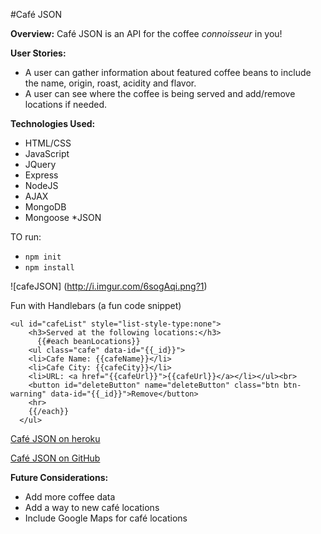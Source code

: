 #Café JSON

**Overview:**
Café JSON is an API for the coffee *connoisseur* in you!

**User Stories:** 
* A user can gather information about featured coffee beans to include the name, origin, roast, acidity and flavor.
* A user can see where the coffee is being served and add/remove locations if needed.

**Technologies Used:**
* HTML/CSS
* JavaScript 
* JQuery
* Express
* NodeJS
* AJAX
* MongoDB
* Mongoose
*JSON

TO run:
* `npm init`
* `npm install`

![cafeJSON]
(http://i.imgur.com/6sogAqi.png?1)

Fun with Handlebars (a fun code snippet)
```
<ul id="cafeList" style="list-style-type:none">
    <h3>Served at the following locations:</h3>
      {{#each beanLocations}}
    <ul class="cafe" data-id="{{_id}}">
    <li>Cafe Name: {{cafeName}}</li>
    <li>Cafe City: {{cafeCity}}</li>
    <li>URL: <a href="{{cafeUrl}}">{{cafeUrl}}</a></li></ul><br> 
    <button id="deleteButton" name="deleteButton" class="btn btn-warning" data-id="{{_id}}">Remove</button>
    <hr>
    {{/each}} 
  </ul>
  ```

[Café JSON on heroku](https://arcane-lowlands-8512.herokuapp.com/)

[Café JSON on GitHub](https://github.com/kehontas/Project-01)

**Future Considerations:**
* Add more coffee data 
* Add a way to new café locations
* Include Google Maps for café locations